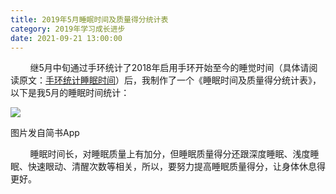 ```yaml
---
title: 2019年5月睡眠时间及质量得分统计表
category: 2019年学习成长进步
date: 2021-09-21 13:00:00
---
```


        继5月中旬通过手环统计了2018年启用手环开始至今的睡觉时间（具体请阅读原文：[手环统计睡眠时间](https://www.jianshu.com/p/0505730dc6d5)）后，我制作了一个《睡眠时间及质量得分统计表》，以下是我5月的睡眠时间统计：

![](https://markdown-1301532546.cos.ap-guangzhou.myqcloud.com/peipei_blog/20210921145417.jpeg)  

图片发自简书App

        睡眠时间长，对睡眠质量上有加分，但睡眠质量得分还跟深度睡眠、浅度睡眠、快速眼动、清醒次数等相关，所以，要努力提高睡眠质量得分，让身体休息得更好。